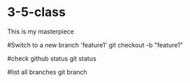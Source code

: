 # 3-5-class

This is my masterpiece

#Switch to a new branch 'feature1'
git checkout -b "feature1"

#check github status
git status

#list all branches
git branch